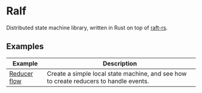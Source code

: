 # Ralf

Distributed state machine library, written in Rust on top of [raft-rs](https://github.com/pingcap/raft-rs).

## Examples

| Example                            | Description                                                                           |
| ---------------------------------- | ------------------------------------------------------------------------------------- |
| [Reducer flow](./examples/main.rs) | Create a simple local state machine, and see how to create reducers to handle events. |
